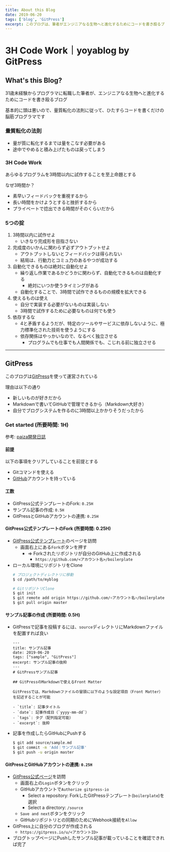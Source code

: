 ```yaml
---
title: About this Blog
date: 2019-06-20
tags: ['blog', 'GitPress']
excerpt: このブログは、筆者がエンジニアなる生物へと進化するためにコードを書き殴るブログである
---
```


# 3H Code Work｜yoyablog by GitPress

## What's this Blog?

31歳未経験からプログラマに転職した筆者が、エンジニアなる生物へと進化するためにコードを書き殴るブログ

基本的に頭は悪いので、量質転化の法則に従って、ひたすらコードを書くだけの脳筋プログラマです

### 量質転化の法則
- 量が質に転化するまでは量をこなす必要がある
- 途中でやめると積み上げたものは戻ってしまう

### 3H Code Work
あらゆるプログラムを3時間以内に試作することを至上命題とする

なぜ3時間か？

- 素早いフィードバックを重視するから
- 長い時間をかけようとすると挫折するから
- プライベートで捻出できる時間がそのくらいだから

### 5つの掟
1. 3時間以内に試作せよ
    - いきなり完成形を目指さない
2. 完成度のいかんに関わらず必ずアウトプットせよ
    - アウトプットしないとフィードバックは得られない
    - 結局は、行動力とコミュ力のあるやつが成功する
3. 自動化できるものは絶対に自動化せよ
    - 繰り返し作業であるかどうかに関わらず、自動化できるものは自動化する
        - 絶対にいつか使うタイミングがある
    - 自動化することで、3時間で試作できるものの規模を拡大できる
4. 使えるものは使え
    - 自分で実装する必要がないものは実装しない
    - 3時間で試作するために必要なものは何でも使う
5. 依存するな
    - 4と矛盾するようだが、特定のツールやサービスに依存しないように、極力標準化された技術を使うようにする
    - 依存関係はやっかいなので、なるべく独立させる
        - プログラムでも仕事でも人間関係でも、こじれる前に独立させる

***

## GitPress

このブログは[GitPress](https://gitpress.io/)を使って運営されている

理由は以下の通り

- 新しいものが好きだから
- Markdownで書いてGitHubで管理できるから（Markdown大好き）
- 自分でブログシステムを作るのに3時間以上かかりそうだったから

### Get started (所要時間: 1H)
参考: [paiza開発日誌](https://paiza.hatenablog.com/entry/2019/06/19/Push%E3%81%99%E3%82%8B%E3%81%A0%E3%81%91%EF%BC%81GitHub%E3%81%AE%E3%83%AA%E3%83%9D%E3%82%B8%E3%83%88%E3%83%AA%E3%82%92%E5%80%8B%E4%BA%BA%E3%83%96%E3%83%AD%E3%82%B0%E3%81%AB%E5%A4%89%E3%81%88%E3%81%A6)

#### 前提
以下の事項をクリアしていることを前提とする

- Gitコマンドを使える
- [GitHub](https://github.com)アカウントを持っている

#### 工数
- GitPress公式テンプレートのFork: `0.25H`
- サンプル記事の作成: `0.5H`
- GitPressとGitHubアカウントの連携: `0.25H`

#### GitPress公式テンプレートのFork (所要時間: 0.25H)
- [GitPress公式テンプレート](https://github.com/gitpress-io/boilerplate)のページを訪問
    - 画面右上にある`Fork`ボタンを押す
        - => Forkされたリポジトリが自分のGitHub上に作成される
            - `https://github.com/<アカウント名>/boilerplate`
- ローカル環境にリポジトリをClone
    ```bash
    # プロジェクトディレクトリに移動
    $ cd /path/to/myblog

    # GitリポジトリClone
    $ git init
    $ git remote add origin https://github.com/<アカウント名>/boilerplate.git
    $ git pull origin master
    ```

#### サンプル記事の作成 (所要時間: 0.5H)
- GitPressで記事を投稿するには、`source`ディレクトリにMarkdownファイルを配置すれば良い
    ```markdown: source/sample.md
    ---
    title: サンプル記事
    date: 2019-06-20
    tags: ["sample", "GitPress"]
    excerpt: サンプル記事の抜粋
    ---
    # GitPressサンプル記事

    ## GitPressのMarkdownで使えるFront Matter

    GitPressでは、Markdownファイルの冒頭に以下のような設定項目（Front Matter）を記述することが可能

    - `title`: 記事タイトル
    - `date`: 記事作成日（`yyyy-mm-dd`）
    - `tags`: タグ（配列指定可能）
    - `excerpt`: 抜粋
    ```
- 記事を作成したらGitHubにPushする
    ```bash
    $ git add source/sample.md
    $ git commit -m 'Add｜サンプル記事'
    $ git push -u origin master
    ```

#### GitPressとGitHubアカウントの連携: `0.25H`
- [GitPress公式ページ](https://gitpress.io/)を訪問
    - 画面右上の`Login`ボタンをクリック
    - GitHubアカウントで`Authorize gitpress-io`
        - Select a repository: ForkしたGitPressテンプレート(`boilerplate`)を選択
        - Select a directory: `/source`
    - `Save and next`ボタンをクリック
    - GitHubリポジトリとの同期のためにWebhook接続を`Allow`
- GitPress上に自分のブログが作成される
    - `https://gitpress.io/u/<アカウントID>`
- ブログトップページにPushしたサンプル記事が載っていることを確認できれば完了

